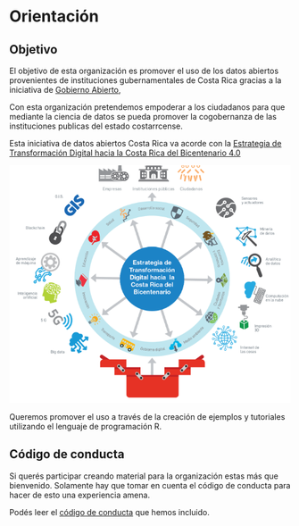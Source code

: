# Orientación

## Objetivo
El objetivo de esta organización es promover el uso de los datos abiertos provenientes de instituciones gubernamentales de Costa Rica gracias a la iniciativa de [Gobierno Abierto](http://www.gobiernoabierto.go.cr/), 

Con esta organización pretendemos empoderar a los ciudadanos para que mediante la ciencia de datos se pueda promover la cogobernanza de las instituciones publicas del estado costarrcense. 

Esta iniciativa de datos abiertos Costa Rica va acorde con la [Estrategia de Transformación Digital hacia la Costa Rica del Bicentenario 4.0](https://micit.go.cr/images/imagenes_noticias/17-10-2018_Estrategia_de_Transformaci%C3%B3n_Digital_hacia_la_Costa_Rica_del_Bicentenario/estrategia_de_transformacion_digital_de_costa_rica.pdf)

![](estrategia_bicentenario.PNG)

Queremos promover el uso a través de la creación de ejemplos y tutoriales utilizando el lenguaje de programación R.


## Código de conducta

Si querés participar creando material para la organización estas más que bienvenido. Solamente hay que tomar en cuenta el código de conducta para hacer de esto una experiencia amena. 

Podés leer el [código de conducta](https://github.com/datos-abiertos-cr/orientacion/blob/master/codigo-de-conducta.md) que hemos incluido.

